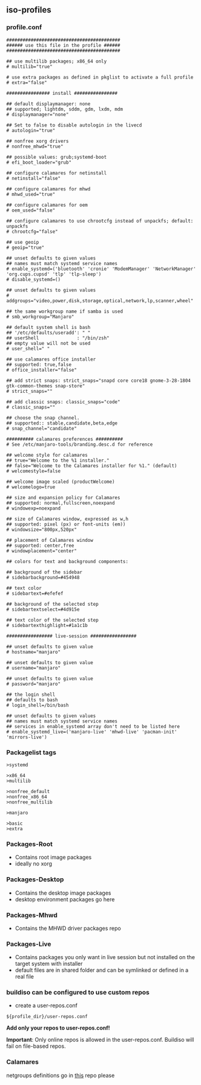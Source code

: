 ## iso-profiles


### profile.conf

~~~
##########################################
###### use this file in the profile ######
##########################################

## use multilib packages; x86_64 only
# multilib="true"

# use extra packages as defined in pkglist to activate a full profile
# extra="false"

################ install ################

## default displaymanager: none
## supported; lightdm, sddm, gdm, lxdm, mdm
# displaymanager="none"

## Set to false to disable autologin in the livecd
# autologin="true"

## nonfree xorg drivers
# nonfree_mhwd="true"

## possible values: grub;systemd-boot
# efi_boot_loader="grub"

## configure calamares for netinstall
# netinstall="false"

## configure calamares for mhwd
# mhwd_used="true"

## configure calamares for oem
# oem_used="false"

## configure calamares to use chrootcfg instead of unpackfs; default: unpackfs
# chrootcfg="false"

## use geoip
# geoip="true"

## unset defaults to given values
## names must match systemd service names
# enable_systemd=('bluetooth' 'cronie' 'ModemManager' 'NetworkManager' 'org.cups.cupsd' 'tlp' 'tlp-sleep')
# disable_systemd=()

## unset defaults to given values
# addgroups="video,power,disk,storage,optical,network,lp,scanner,wheel"

## the same workgroup name if samba is used
# smb_workgroup="Manjaro"

## default system shell is bash
## '/etc/defaults/useradd': " "
## userShell              : "/bin/zsh"
## empty value will not be used
# user_shell=" "

## use calamares office installer
## supported: true,false
# office_installer="false"

## add strict snaps: strict_snaps="snapd core core18 gnome-3-28-1804 gtk-common-themes snap-store"
# strict_snaps=""

## add classic snaps: classic_snaps="code"
# classic_snaps=""

## choose the snap channel.
## supported:: stable,candidate,beta,edge
# snap_channel="candidate"

########## calamares preferences ##########
# See /etc/manjaro-tools/branding.desc.d for reference

## welcome style for calamares
## true="Welcome to the %1 installer."
## false="Welcome to the Calamares installer for %1." (default)
# welcomestyle=false

## welcome image scaled (productWelcome)
# welcomelogo=true

## size and expansion policy for Calamares
## supported: normal,fullscreen,noexpand
# windowexp=noexpand

## size of Calamares window, expressed as w,h
## supported: pixel (px) or font-units (em))
# windowsize="800px,520px"

## placement of Calamares window
## supported: center,free
# windowplacement="center"

## colors for text and background components:

## background of the sidebar
# sidebarbackground=#454948

## text color
# sidebartext=#efefef

## background of the selected step
# sidebartextselect=#4d915e

## text color of the selected step
# sidebartexthighlight=#1a1c1b

################# live-session #################

## unset defaults to given value
# hostname="manjaro"

## unset defaults to given value
# username="manjaro"

## unset defaults to given value
# password="manjaro"

## the login shell
## defaults to bash
# login_shell=/bin/bash

## unset defaults to given values
## names must match systemd service names
## services in enable_systemd array don't need to be listed here
# enable_systemd_live=('manjaro-live' 'mhwd-live' 'pacman-init' 'mirrors-live')

~~~

### Packagelist tags

~~~
>systemd

>x86_64
>multilib

>nonfree_default
>nonfree_x86_64
>nonfree_multilib

>manjaro

>basic
>extra
~~~

### Packages-Root

* Contains root image packages
* ideally no xorg

### Packages-Desktop

* Contains the desktop image packages
* desktop environment packages go here

### Packages-Mhwd

* Contains the MHWD driver packages repo

### Packages-Live

* Contains packages you only want in live session but not installed on the target system with installer
* default files are in shared folder and can be symlinked or defined in a real file

### buildiso can be configured to use custom repos

* create a user-repos.conf

~~~
${profile_dir}/user-repos.conf
~~~

**Add only your repos to user-repos.conf!**

**Important**: Only online repos is allowed in the user-repos.conf. Buildiso will fail on file-based repos.


### Calamares
netgroups definitions go in [this](https://github.com/manjaro/calamares-netgroups) repo please
